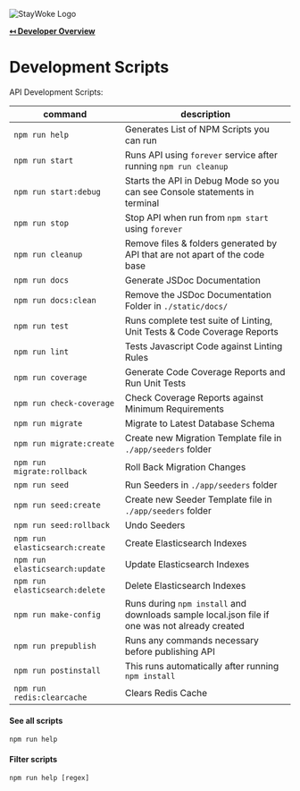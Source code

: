 ![StayWoke Logo](https://cdn.staywoke.org/common/github-logo.png "StayWoke Logo")

**[↤ Developer Overview](../README.md)**

Development Scripts
===

API Development Scripts:

| command                        | description                                                                                         |
|--------------------------------|-----------------------------------------------------------------------------------------------------|
| `npm run help`                 | Generates List of NPM Scripts you can run                                                           |
| `npm run start`                | Runs API using `forever` service after running `npm run cleanup`                                    |
| `npm run start:debug`          | Starts the API in Debug Mode so you can see Console statements in terminal                          |
| `npm run stop`                 | Stop API when run from `npm start` using `forever`                                                  |
| `npm run cleanup`              | Remove files & folders generated by API that are not apart of the code base                         |
| `npm run docs`                 | Generate JSDoc Documentation                                                                        |
| `npm run docs:clean`           | Remove the JSDoc Documentation Folder in `./static/docs/`                                           |
| `npm run test`                 | Runs complete test suite of Linting, Unit Tests & Code Coverage Reports                             |
| `npm run lint`                 | Tests Javascript Code against Linting Rules                                                         |
| `npm run coverage`             | Generate Code Coverage Reports and Run Unit Tests                                                   |
| `npm run check-coverage`       | Check Coverage Reports against Minimum Requirements                                                 |
| `npm run migrate`              | Migrate to Latest Database Schema                                                                   |
| `npm run migrate:create  `     | Create new Migration Template file in `./app/seeders` folder                                        |
| `npm run migrate:rollback`     | Roll Back Migration Changes                                                                         |
| `npm run seed`                 | Run Seeders in `./app/seeders` folder                                                               |
| `npm run seed:create`          | Create new Seeder Template file in `./app/seeders` folder                                           |
| `npm run seed:rollback`        | Undo Seeders                                                                                        |
| `npm run elasticsearch:create` | Create Elasticsearch Indexes                                                                        |
| `npm run elasticsearch:update` | Update Elasticsearch Indexes                                                                        |
| `npm run elasticsearch:delete` | Delete Elasticsearch Indexes                                                                        |
| `npm run make-config`          | Runs during `npm install` and downloads sample local.json file if one was not already created       |
| `npm run prepublish`           | Runs any commands necessary before publishing API                                                   |
| `npm run postinstall`          | This runs automatically after running `npm install`                                                 |
| `npm run redis:clearcache`     | Clears Redis Cache                                                                                  |


#### See all scripts

```
npm run help
```


#### Filter scripts

```
npm run help [regex]
```